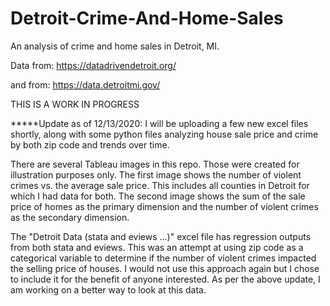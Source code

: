 # Detroit-Crime-And-Home-Sales
An analysis of crime and home sales in Detroit, MI.

Data from: https://datadrivendetroit.org/

and from: https://data.detroitmi.gov/

THIS IS A WORK IN PROGRESS

*****Update as of 12/13/2020: I will be uploading a few new excel files shortly, along with some python files analyzing house sale price and crime
by both zip code and trends over time. 

There are several Tableau images in this repo. Those were created for illustration purposes only. The first image shows the number of violent
crimes vs. the average sale price. This includes all counties in Detroit for which I had data for both. The second image shows the sum of the
sale price of homes as the primary dimension and the number of violent crimes as the secondary dimension. 

The "Detroit Data (stata and eviews ...)" excel file has regression outputs from both stata and eviews. This was an attempt 
at using zip code as a categorical variable to determine if the number of violent crimes impacted the selling price of houses. 
I would not use this approach again but I chose to include it for the benefit of anyone interested. As per the above update, 
I am working on a better way to look at this data.
